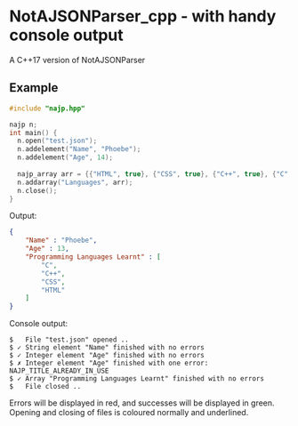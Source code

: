 # NotAJSONParser_cpp - with handy console output
A C++17 version of NotAJSONParser  

## Example

```cpp
#include "najp.hpp"

najp n;
int main() {
  n.open("test.json");
  n.addelement("Name", "Phoebe");
  n.addelement("Age", 14);
  
  najp_array arr = {{"HTML", true}, {"CSS", true}, {"C++", true}, {"C", true}};
  n.addarray("Languages", arr);
  n.close();
}
```

Output:
```json
{
	"Name" : "Phoebe",
	"Age" : 13,
	"Programming Languages Learnt" : [
		"C",
		"C++",
		"CSS",
		"HTML"
	]
}
```
Console output:
```
$   File "test.json" opened ..
$ ✓ String element "Name" finished with no errors
$ ✓ Integer element "Age" finished with no errors
$ ✗ Integer element "Age" finished with one error: NAJP_TITLE_ALREADY_IN_USE
$ ✓ Array "Programming Languages Learnt" finished with no errors
$   File closed ..
```

Errors will be displayed in red, and successes will be displayed in green.  
Opening and closing of files is coloured normally and underlined.
